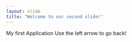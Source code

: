 ```yaml
---
layout: slide
title: "Welcome to our second slide!"
---
```

My first Application
Use the left arrow to go back!
